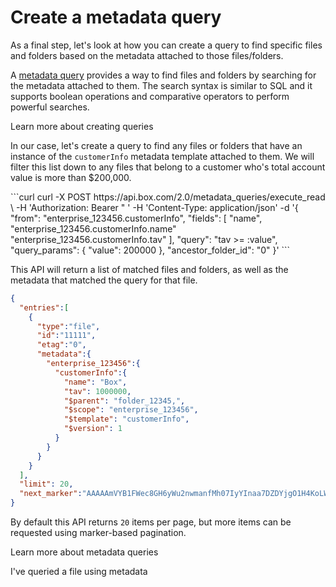 ---
---

# Create a metadata query

As a final step, let's look at how you can create a query to find specific files
and folders based on the metadata attached to those files/folders.

A [metadata query][query] provides a way to find files and
folders by searching for the metadata attached to them. The search syntax
is similar to SQL and it supports boolean operations and comparative operators
to perform powerful searches.

<CTA to='g://metadata/queries'>
  Learn more about creating queries
</CTA>

In our case, let's create a query to find any files or folders that have an
instance of the `customerInfo` metadata template attached to them. We will
filter this list down to any files that belong to a customer who's total account
value is more than $200,000.

<Tabs>
  <Tab title='cURL'>
    ```curl
    curl -X POST https://api.box.com/2.0/metadata_queries/execute_read \
          -H 'Authorization: Bearer <ACCESS_TOKEN>" '
          -H 'Content-Type: application/json'
          -d '{
            "from": "enterprise_123456.customerInfo",
            "fields": [
              "name",
              "enterprise_123456.customerInfo.name"
              "enterprise_123456.customerInfo.tav"
            ],
            "query": "tav >= :value",
            "query_params": {
              "value": 200000
            },
            "ancestor_folder_id": "0"
          }'
    ```
  </Tab>
</Tabs>

This API will return a list of matched files and folders, as well as the
metadata that matched the query for that file.

```json
{
  "entries":[
    {
      "type":"file",
      "id":"11111",
      "etag":"0",
      "metadata":{
        "enterprise_123456":{
          "customerInfo":{
            "name": "Box",
            "tav": 1000000,
            "$parent": "folder_12345,",
            "$scope": "enterprise_123456",
            "$template": "customerInfo",
            "$version": 1
          }
        }
      }
    }
  ],
  "limit": 20,
  "next_marker":"AAAAAmVYB1FWec8GH6yWu2nwmanfMh07IyYInaa7DZDYjgO1H4KoLW29vPlLY173OKsci6h6xGh61gG73gnaxoS+o0BbI1/h6le6cikjlupVhASwJ2Cj0tOD9wlnrUMHHw3/ISf+uuACzrOMhN6d5fYrbidPzS6MdhJOejuYlvsg4tcBYzjauP3+VU51p77HFAIuObnJT0ff"
}
```

By default this API returns `20` items per page, but more items can be requested
using marker-based pagination.

<CTA to='g://metadata/queries'>
  Learn more about metadata queries
</CTA>

<Next>I've queried a file using metadata</Next>

[query]: g://metadata/queries
